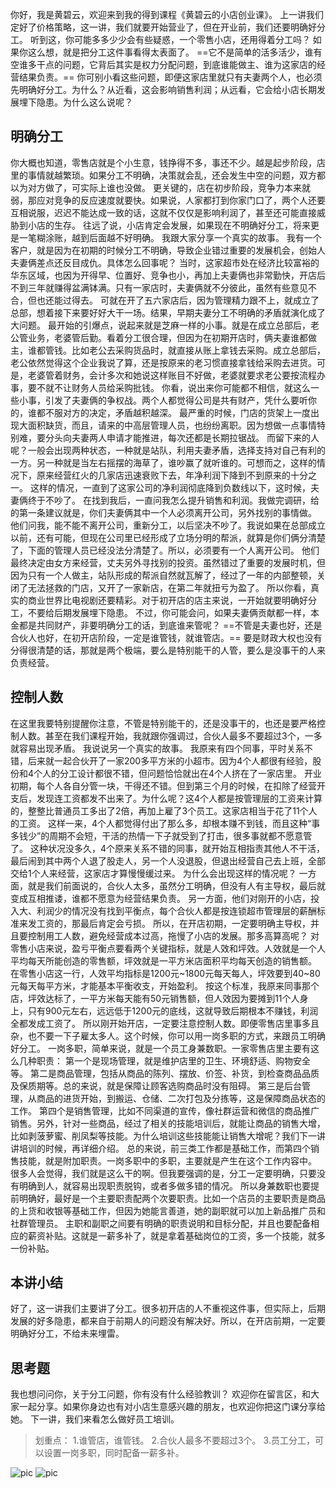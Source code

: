 你好，我是黄碧云，欢迎来到我的得到课程《黄碧云的小店创业课》。
上一讲我们定好了价格策略，这一讲，我们就要开始营业了，但在开业前，我们还要明确好分工。
听到这，你可能多多少少会有些疑惑，一个零售小店，还用得着分工吗？
如果你这么想，就是把分工这件事看得太表面了。 ==它不是简单的活多活少，谁有空谁多干点的问题，它背后其实是权力分配问题，到底谁能做主、谁为这家店的经营结果负责。== 
你可别小看这些问题，即便这家店里就只有夫妻两个人，也必须先明确好分工。为什么？从近看，这会影响销售利润；从远看，它会给小店长期发展埋下隐患。为什么这么说呢？
## 明确分工
你大概也知道，零售店就是个小生意，钱挣得不多，事还不少。越是起步阶段，店里的事情就越繁琐。如果分工不明确，决策就会乱，还会发生中空的问题，双方都以为对方做了，可实际上谁也没做。
更关键的，店在初步阶段，竞争力本来就弱，那应对竞争的反应速度就要快。如果说，人家都打到你家门口了，两个人还要互相说服，迟迟不能达成一致的话，这就不仅仅是影响利润了，甚至还可能直接威胁到小店的生存。
往远了说，小店肯定会发展，如果现在不明确好分工，将来更是一笔糊涂账，越到后面越不好明确。
我跟大家分享一个真实的故事。
我有一个客户，就是因为在初期的时候分工不明确，导致企业错过重要的发展机会，创始人夫妻俩差点还反目成仇。具体怎么回事呢？
当时，这家超市处在经济比较富裕的华东区域，也因为开得早、位置好、竞争也小，再加上夫妻俩也非常勤快，开店后不到三年就赚得盆满钵满。只有一家店时，夫妻俩就不分彼此，虽然有些意见不合，但也还能过得去。
可就在开了五六家店后，因为管理精力跟不上，就成立了总部，想着接下来要好好大干一场。结果，早期夫妻分工不明确的矛盾就演化成了大问题。
最开始的引爆点，说起来就是芝麻一样的小事。就是在成立总部后，老公管业务，老婆管后勤。看着分工很合理，但因为在初期开店时，俩夫妻谁都做主，谁都管钱。比如老公去采购货品时，就直接从账上拿钱去采购。成立总部后，老公依然觉得这个企业我说了算，还是按原来的老习惯直接拿钱给采购去进货。可是，老婆管着财务，会计多次和她说这样账目不好做，老婆就要求老公要按流程办事，要不就不让财务人员给采购批钱。
你看，说出来你可能都不相信，就这么一些小事，引发了夫妻俩的争权战。两个人都觉得公司是共有财产，凭什么要听你的，谁都不服对方的决定，矛盾越积越深。
最严重的时候，门店的货架上一度出现大面积缺货，而且，请来的中高层管理人员，也纷纷离职。因为想做一点事情特别难，要分头向夫妻两人申请才能推进，每次还都是长期拉锯战。
而留下来的人呢？一般会出现两种状态，一种就是站队，利用夫妻矛盾，选择支持对自己有利的一方。另一种就是当左右摇摆的海草了，谁吵赢了就听谁的。可想而之，这样的情况下，原来经营红火的几家店迅速衰败下去，年净利润下降到不到原来的十分之一。
这样的情况，一直到了这家公司的净利润彻底降到负数线以下，这时候，夫妻俩终于不吵了。
在找到我后，一直问我怎么提升销售和利润。我做完调研，给的第一条建议就是，你们夫妻俩其中一个人必须离开公司，另外找别的事情做。
他们问我，能不能不离开公司，重新分工，以后坚决不吵了。我说如果在总部成立以前，还有可能，但现在公司里已经形成了立场分明的帮派，就算是你们俩分清楚了，下面的管理人员已经没法分清楚了。所以，必须要有一个人离开公司。
他们最终决定由女方来经营，丈夫另外寻找别的投资。虽然错过了重要的发展时机，但因为只有一个人做主，站队形成的帮派自然就瓦解了，经过了一年的内部整顿，关闭了无法拯救的门店，又开了一家新店，在第二年就扭亏为盈了。
所以你看，真实的商业世界比电视剧还要精彩。对于初开店的店主来说，一开始就要明确好分工，不要给后期发展埋下隐患。
不过，你可能会问，如果夫妻俩贡献都一样，本金都是共同财产，非要明确分工的话，到底谁来管呢？
 ==不管是夫妻也好，还是合伙人也好，在初开店阶段，一定是谁管钱，就谁管店。== 要是财政大权也没有分得很清楚的话，那就是两个极端，要么是特别能干的人管，要么是没事干的人来负责经营。
## 控制人数
在这里我要特别提醒你注意，不管是特别能干的，还是没事干的，也还是要严格控制人数。甚至在我们课程开始，我就跟你强调过，合伙人最多不要超过3个，一多就容易出现矛盾。
我说说另一个真实的故事。
我原来有四个同事，平时关系不错，后来就一起合伙开了一家200多平方米的小超市。因为4个人都很有经验，股份和4个人的分工设计都很不错，但问题恰恰就出在4个人挤在了一家店里。
开业初期，每个人各自分管一块，干得还不错。但到第三个月的时候，在扣除了经营开支后，发现连工资都发不出来了。为什么呢？这4个人都是按管理层的工资来计算的，整整比普通员工多出了2倍，再加上雇了3个员工。这家店相当于花了11个人的工资。
这样一来，4个人都觉得付出了那么多，却根本赚不到钱，而且这种“事多钱少”的周期不会短，干活的热情一下子就受到了打击，很多事就都不愿意管了。
这种状况没多久，4个原来关系不错的同事，就开始互相指责其他人不干活，最后闹到其中两个人退了股走人，另一个人没退股，但退出经营自己去上班，全部交给1个人来经营，这家店才算慢慢缓过来。
为什么会出现这样的情况呢？
一方面，就是我们前面说的，合伙人太多，虽然分工明确，但没有人有主导权，最后就变成互相推诿，谁都不愿意为经营结果负责。
另一方面，他们对刚开的小店，投入大、利润少的情况没有找到平衡点，每个合伙人都是按连锁超市管理层的薪酬标准来发工资的，那最后肯定会亏损。
所以，在开店初期，一定要明确主导权，并且要控制用工人数，避免经营成本过高，拖慢了小店的发展。那多高算高呢？
对零售小店来说，盈亏平衡点要看两个关键指标，就是人效和坪效。人效就是一个人平均每天所能创造的零售额，坪效就是一平方米店面积平均每天创造的销售额。
在零售小店这一行，人效平均指标是1200元~1800元每天每人，坪效要到40~80元每天每平方米，才能基本平衡收支，开始盈利。
按这个标准，我原来同事那个店，坪效达标了，一平方米每天能有50元销售额，但人效因为要摊到11个人身上，只有900元左右，远远低于1200元的底线，这就导致后期根本不赚钱，利润全都发成工资了。
所以刚开始开店，一定要注意控制人数。即便零售店里事多且杂，也不要一下子雇太多人。这个时候，你可以用一岗多职的方式，来跟员工明确好分工。
一岗多职，简单来说，就是一个员工身兼数职。一家零售店里主要有这么几种职责：
第一个是现场管理，就是维护店里的卫生、环境舒适、购物安全等。
第二是商品管理，包括从商品的陈列、摆放、价签、补货，到检查商品品质及保质期等。总的来说，就是保障让顾客选购商品时没有阻碍。
第三是后台管理，从商品的进货开始，到搬运、仓储、二次打包及分拣等，这是保障商品状态的工作。
第四个是销售管理，比如不同渠道的宣传，像社群运营和微信的商品推广销售。另外，针对一些商品，经过了相关的技能培训后，就能让商品的销售大增，比如剥菠萝蜜、削凤梨等技能。为什么培训这些技能能让销售大增呢？我们下一讲讲培训的时候，再详细介绍。
总的来说，前三类工作都是基础工作，而第四个销售技能，就是附加职责。一岗多职中的多职，主要就是产生在这个工作内容中。
很多人会觉得，我们就是这么干的啊。但我要强调的是，分工一定要明确，只要没有明确到人，就容易出现职责脱钩，或者多做多错的情况。
所以身兼数职也要提前明确好，最好是一个主要职责配两个次要职责。比如一个店员的主要职责是商品的上货和收银等基础工作，但因为她能言善道，她的副职就可以加上新品推广员和社群管理员。
主职和副职之间要有明确的职责说明和目标分配，并且也要配备相应的薪资补贴。这就是一薪多补了，就是拿着基础岗位的工资，多一个技能，就多一份补贴。
## 本讲小结
好了，这一讲我们主要讲了分工。很多初开店的人不重视这件事，但实际上，后期发展的好多隐患，都来自于前期人的问题没有解决好。所以，在开店前期，一定要明确好分工，不给未来埋雷。
## 思考题
我也想问问你，关于分工问题，你有没有什么经验教训？
欢迎你在留言区，和大家一起分享。如果你身边也有对小店生意感兴趣的朋友，也欢迎你把这门课分享给她。
下一讲，我们来看怎么做好员工培训。
> 划重点：
> 1.谁管店，谁管钱。
> 2.合伙人最多不要超过3个。
> 3.员工分工，可以设置一岗多职，同时配备一薪多补。

![pic](https://piccdn3.umiwi.com/img/202006/26/202006261606003313976115.jpg)
![pic](https://piccdn3.umiwi.com/img/202006/14/202006141202433258846852.jpg)
